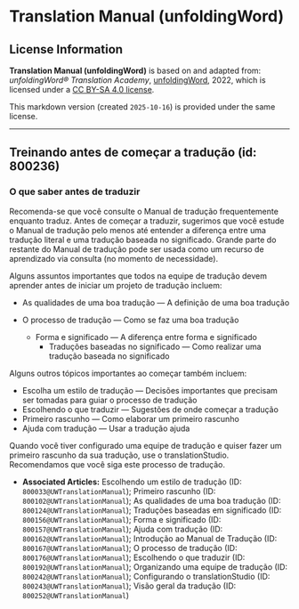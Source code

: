 # Translation Manual (unfoldingWord)

## License Information

**Translation Manual (unfoldingWord)** is based on and adapted from: _unfoldingWord® Translation Academy_, [unfoldingWord](https://unfoldingword.org/utw), 2022, which is licensed under a [CC BY-SA 4.0 license](https://creativecommons.org/licenses/by-sa/4.0/legalcode.en).

This markdown version (created `2025-10-16`) is provided under the same license.



--------------------------------

## Treinando antes de começar a tradução (id: 800236)

### O que saber antes de traduzir

Recomenda\-se que você consulte o Manual de tradução frequentemente enquanto traduz. Antes de começar a traduzir, sugerimos que você estude o Manual de tradução pelo menos até entender a diferença entre uma tradução literal e uma tradução baseada no significado. Grande parte do restante do Manual de tradução pode ser usada como um recurso de aprendizado via consulta (no momento de necessidade).

Alguns assuntos importantes que todos na equipe de tradução devem aprender antes de iniciar um projeto de tradução incluem:

* As qualidades de uma boa tradução — A definição de uma boa tradução
* O processo de tradução — Como se faz uma boa tradução

    + Forma e significado — A diferença entre forma e significado
        + Traduções baseadas no significado — Como realizar uma tradução baseada no significado

Alguns outros tópicos importantes ao começar também incluem:

* Escolha um estilo de tradução — Decisões importantes que precisam ser tomadas para guiar o processo de tradução
* Escolhendo o que traduzir — Sugestões de onde começar a tradução
* Primeiro rascunho — Como elaborar um primeiro rascunho
* Ajuda com tradução — Usar a tradução ajuda

Quando você tiver configurado uma equipe de tradução e quiser fazer um primeiro rascunho da sua tradução, use o translationStudio. Recomendamos que você siga este processo de tradução.

* **Associated Articles:** Escolhendo um estilo de tradução (ID: `800033@UWTranslationManual`); Primeiro rascunho (ID: `800102@UWTranslationManual`); As qualidades de uma boa tradução (ID: `800124@UWTranslationManual`); Traduções baseadas em significado (ID: `800156@UWTranslationManual`); Forma e significado (ID: `800157@UWTranslationManual`); Ajuda com tradução (ID: `800162@UWTranslationManual`); Introdução ao Manual de Tradução (ID: `800167@UWTranslationManual`); O processo de tradução (ID: `800176@UWTranslationManual`); Escolhendo o que traduzir (ID: `800192@UWTranslationManual`); Organizando uma equipe de tradução (ID: `800242@UWTranslationManual`); Configurando o translationStudio (ID: `800243@UWTranslationManual`); Visão geral da tradução (ID: `800252@UWTranslationManual`)

